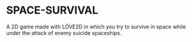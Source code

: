 # SPACE-SURVIVAL
A 2D game made with LÖVE2D in which you try to survive in space while under the attack of enemy suicide spaceships.
